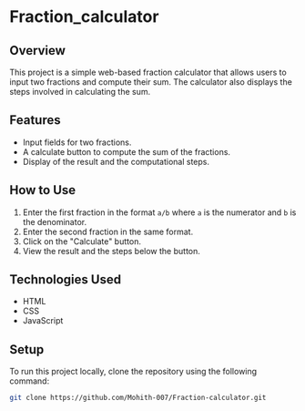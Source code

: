 # Fraction_calculator

## Overview
This project is a simple web-based fraction calculator that allows users to input two fractions and compute their sum. The calculator also displays the steps involved in calculating the sum.

## Features
- Input fields for two fractions.
- A calculate button to compute the sum of the fractions.
- Display of the result and the computational steps.

## How to Use
1. Enter the first fraction in the format `a/b` where `a` is the numerator and `b` is the denominator.
2. Enter the second fraction in the same format.
3. Click on the "Calculate" button.
4. View the result and the steps below the button.

## Technologies Used
- HTML
- CSS
- JavaScript

## Setup
To run this project locally, clone the repository using the following command:

```bash
git clone https://github.com/Mohith-007/Fraction-calculator.git
